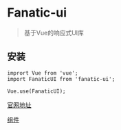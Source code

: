 # Fanatic-ui

> 基于Vue的响应式UI库

## 安装

``` 
imprort Vue from 'vue';
import FanaticUI from 'fanatic-ui';

Vue.use(FanaticUI);
```

[官网地址](https://crazy-gt.com/fanatic-ui)

[组件](/packages)
